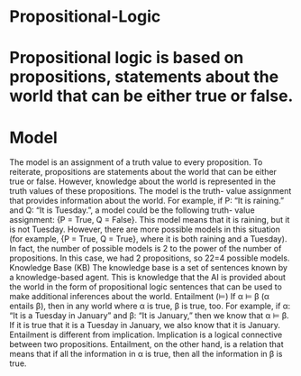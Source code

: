 # Propositional-Logic

# Propositional logic is based on propositions, statements about the world that can be either true or false.
# Model
The model is an assignment of a truth value to every proposition. To reiterate, propositions are statements about the world that can be either true or false. However, knowledge about the world is represented in the truth values of these propositions. The model is the truth- value assignment that provides information about the world.
For example, if P: “It is raining.” and Q: “It is Tuesday.”, a model could be the following truth- value assignment: {P = True, Q = False}. This model means that it is raining, but it is not Tuesday. However, there are more possible models in this situation (for example, {P = True, Q = True}, where it is both raining and a Tuesday). In fact, the number of possible models is 2 to the power of the number of propositions. In this case, we had 2 propositions, so 22=4 possible models.
Knowledge Base (KB)
The knowledge base is a set of sentences known by a knowledge-based agent. This is knowledge that the AI is provided about the world in the form of propositional logic sentences that can be used to make additional inferences about the world.
Entailment (⊨)
If α ⊨ β (α entails β), then in any world where α is true, β is true, too.
For example, if α: “It is a Tuesday in January” and β: “It is January,” then we know that α ⊨ β. If it is true that it is a Tuesday in January, we also know that it is January. Entailment is different from implication. Implication is a logical connective between two propositions. Entailment, on the other hand, is a relation that means that if all the information in α is true, then all the information in β is true.
